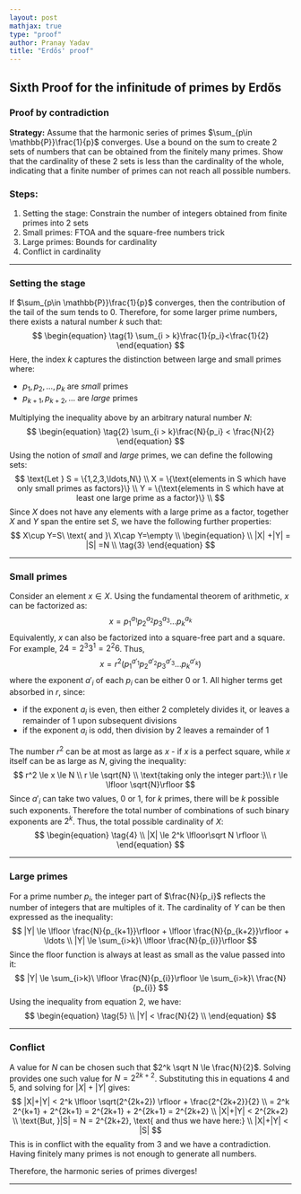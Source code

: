 ```yaml
---
layout: post  
mathjax: true  
type: "proof"  
author: Pranay Yadav   
title: "Erdős' proof"
---
```


## Sixth Proof for the infinitude of primes by Erdős

### Proof by contradiction  

**Strategy:** Assume that the harmonic series of primes $\sum_{p\in \mathbb{P}}\frac{1}{p}$ converges. Use a bound on the sum to create 2 sets of numbers that can be obtained from the finitely many primes. Show that the cardinality of these 2 sets is less than the cardinality of the whole, indicating that a finite number of primes can not reach all possible numbers.

### Steps:

1. Setting the stage: Constrain the number of integers obtained from finite primes into 2 sets
2. Small primes: FTOA and the square-free numbers trick   
3. Large primes: Bounds for cardinality 
4. Conflict in cardinality  

---

### Setting the stage

If $\sum_{p\in \mathbb{P}}\frac{1}{p}$ converges, then the contribution of the tail of the sum tends to 0. Therefore, for some larger prime numbers, there exists a natural number $k$ such that:
$$
\begin{equation} \tag{1}
\sum_{i > k}\frac{1}{p_i}<\frac{1}{2}
\end{equation}
$$
Here, the index $k$ captures the distinction between large and small primes where:

- $p_1, p_2,\ldots,p_k$ are *small* primes
- $p_{k+1}, p_{k+2},\ldots$ are *large* primes

Multiplying the inequality above by an arbitrary natural number $N$:
$$
\begin{equation} \tag{2}
\sum_{i > k}\frac{N}{p_i} < \frac{N}{2}
\end{equation}
$$
Using the notion of *small* and *large* primes, we can define the following sets:
$$
\text{Let } S = \{1,2,3,\ldots,N\} \\
X = \{\text{elements in S which have only small primes as factors}\} \\
Y = \{\text{elements in S which have at least one large prime as a factor}\} \\
$$
Since $X$ does not have any elements with a large prime as a factor, together $X$ and $Y$ span the entire set $S$, we have the following further properties:
$$
X\cup Y=S\ \text{ and }\ X\cap Y=\empty \\
\begin{equation} \\
|X| +|Y|  = |S| =N \\ \tag{3}
\end{equation}
$$

---

### Small primes

Consider an element $x \in X$. Using the fundamental theorem of arithmetic, $x$ can be factorized as:
$$
x = p_{1}^{a_1}p_{2}^{a_2}p_{3}^{a_3}\ldots p_{k}^{a_k}
$$
Equivalently, $x$ can also be factorized into a square-free part and a square. For example, $24=2^3 3^1 =2^2 6$. Thus,
$$
x=r^2 (p_{1}^{a'_1}p_{2}^{a'_2}p_{3}^{a'_3}\ldots p_{k}^{a'_k})
$$
where the exponent $a'_i$ of each $p_i$ can be either $0$ or $1$. All higher terms get absorbed in $r$, since:

- if the exponent $a_i$ is even, then either $2$ completely divides it, or leaves a remainder of $1$ upon subsequent divisions
- if the exponent $a_i$ is odd, then division by $2$ leaves a remainder of $1$

The number $r^2$ can be at most as large as $x$ - if $x$ is a perfect square, while $x$ itself can be as large as $N$, giving the inequality:
$$
r^2 \le x \le N \\
r \le \sqrt{N} \\
\text{taking only the integer part:}\\
r \le \lfloor \sqrt{N}\rfloor
$$
Since $a'_i$ can take two values, $0$ or $1$, for $k$ primes, there will be $k$ possible such exponents. Therefore the total number of combinations of such binary exponents are $2^k$. Thus, the total possible cardinality of $X$:
$$
\begin{equation} \tag{4} \\
|X| \le 2^k \lfloor\sqrt N \rfloor \\
\end{equation}
$$

---

### Large primes

For a prime number $p_i$, the integer part of $\frac{N}{p_i}$ reflects the number of integers that are multiples of it. The cardinality of $Y$ can be then expressed as the inequality:
$$
|Y| \le \lfloor \frac{N}{p_{k+1}}\rfloor + \lfloor \frac{N}{p_{k+2}}\rfloor + \ldots \\
|Y| \le \sum_{i>k}\ \lfloor \frac{N}{p_{i}}\rfloor
$$
Since the floor function is always at least as small as the value passed into it:
$$
|Y| \le \sum_{i>k}\ \lfloor \frac{N}{p_{i}}\rfloor \le \sum_{i>k}\ \frac{N}{p_{i}}
$$
Using the inequality from equation $2$, we have:
$$
\begin{equation} \tag{5} \\
|Y| < \frac{N}{2} \\
\end{equation}
$$

---

### Conflict

A value for $N$ can be chosen such that $2^k \sqrt N \le \frac{N}{2}$. Solving provides one such value for $N = 2^{2k+2}$. Substituting this in equations $4$ and $5$, and solving for $|X|+|Y|$ gives:
$$
|X|+|Y| < 2^k \lfloor \sqrt(2^{2k+2}) \rfloor + \frac{2^{2k+2}}{2} \\
= 2^k 2^{k+1} + 2^{2k+1} = 2^{2k+1} + 2^{2k+1} = 2^{2k+2} \\
|X|+|Y| < 2^{2k+2} \\
\text{But, }|S| = N = 2^{2k+2}, \text{ and thus we have here:} \\
|X|+|Y| < |S|
$$
This is in conflict with the equality from $3$ and we have a contradiction. Having finitely many primes is not enough to generate all numbers.

Therefore, the harmonic series of primes diverges! 

---






